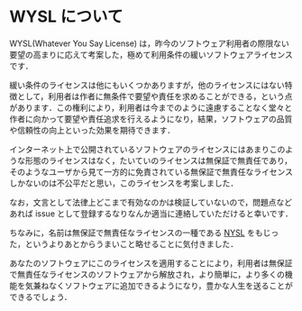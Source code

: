 WYSL について
=====

WYSL(Whatever You Say License) は，昨今のソフトウェア利用者の際限ない要望の高まりに応えて考案した，極めて利用条件の緩いソフトウェアライセンスです．

緩い条件のライセンスは他にもいくつかありますが，他のライセンスにはない特徴として，利用者は作者に無条件で要望や責任を求めることができる，という点があります．この権利により，利用者は今までのように遠慮することなく堂々と作者に向かって要望や責任追求を行えるようになり，結果，ソフトウェアの品質や信頼性の向上といった効果を期待できます．

インターネット上で公開されているソフトウェアのライセンスにはあまりこのような形態のライセンスはなく，たいていのライセンスは無保証で無責任であり，そのようなユーザから見て一方的に免責されている無保証で無責任なライセンスしかないのは不公平だと思い，このライセンスを考案しました．

なお，文言として法律上どこまで有効なのかは検証していないので，問題点などあれば issue として登録するなりなんか適当に連絡していただけると幸いです．

ちなみに，名前は無保証で無責任なライセンスの一種である [NYSL](http://www.kmonos.net/nysl/) をもじった，というよりあとからうまいこと略せることに気付きました．

あなたのソフトウェアにこのライセンスを適用することにより，利用者は無保証で無責任なライセンスのソフトウェアから解放され，より簡単に，より多くの機能を気兼ねなくソフトウェアに追加できるようになり，豊かな人生を送ることができるでしょう．
